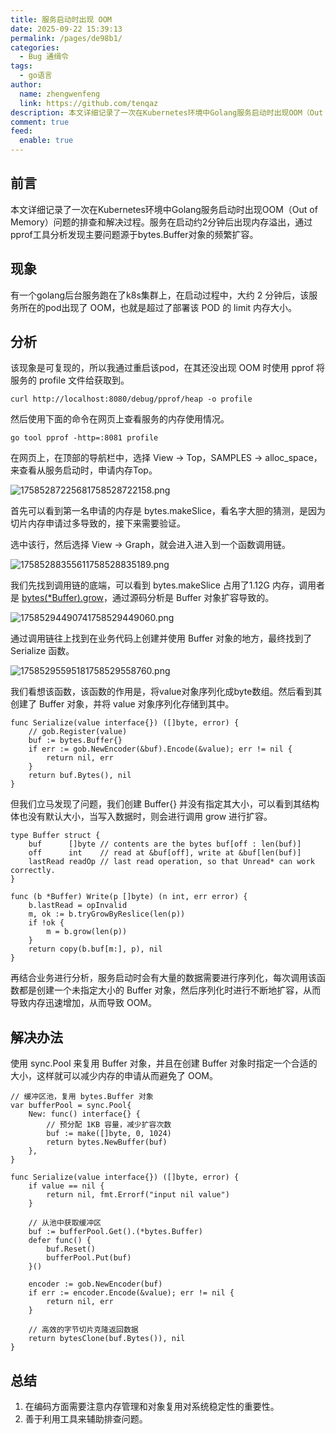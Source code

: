 ```yaml
---
title: 服务启动时出现 OOM
date: 2025-09-22 15:39:13
permalink: /pages/de98b1/
categories:
  - Bug 通缉令
tags:
  - go语言
author: 
  name: zhengwenfeng
  link: https://github.com/tenqaz
description: 本文详细记录了一次在Kubernetes环境中Golang服务启动时出现OOM（Out of Memory）问题的排查和解决过程。服务在启动约2分钟后出现内存溢出，通过pprof工具分析发现主要问题源于bytes.Buffer对象的频繁扩容。
comment: true
feed: 
  enable: true
---
```

## 前言

本文详细记录了一次在Kubernetes环境中Golang服务启动时出现OOM（Out of Memory）问题的排查和解决过程。服务在启动约2分钟后出现内存溢出，通过pprof工具分析发现主要问题源于bytes.Buffer对象的频繁扩容。

## 现象

有一个golang后台服务跑在了k8s集群上，在启动过程中，大约 2 分钟后，该服务所在的pod出现了 OOM，也就是超过了部署该 POD 的 limit 内存大小。

## 分析

该现象是可复现的，所以我通过重启该pod，在其还没出现 OOM 时使用 pprof 将服务的 profile 文件给获取到。

```shell
curl http://localhost:8080/debug/pprof/heap -o profile
```

然后使用下面的命令在网页上查看服务的内存使用情况。

```shell
go tool pprof -http=:8081 profile
```

在网页上，在顶部的导航栏中，选择 View -> Top，SAMPLES -> alloc_space，来查看从服务启动时，申请内存Top。

![17585287225681758528722158.png](https://gcore.jsdelivr.net/gh/tenqaz/BLOG-CDN@main/17585287225681758528722158.png)

首先可以看到第一名申请的内存是 bytes.makeSlice，看名字大胆的猜测，是因为切片内存申请过多导致的，接下来需要验证。

选中该行，然后选择 View -> Graph，就会进入进入到一个函数调用链。

![17585288355611758528835189.png](https://gcore.jsdelivr.net/gh/tenqaz/BLOG-CDN@main/17585288355611758528835189.png)

我们先找到调用链的底端，可以看到 bytes.makeSlice 占用了1.12G 内存，调用者是 [bytes(*Buffer).grow](https://github.com/golang/go/blob/d41a8222133aabaf5527eab64586050a0fbb773b/src/bytes/buffer.go#L126)，通过源码分析是 Buffer 对象扩容导致的。

![17585294490741758529449060.png](https://gcore.jsdelivr.net/gh/tenqaz/BLOG-CDN@main/17585294490741758529449060.png)

通过调用链往上找到在业务代码上创建并使用 Buffer 对象的地方，最终找到了 Serialize 函数。

![17585295595181758529558760.png](https://gcore.jsdelivr.net/gh/tenqaz/BLOG-CDN@main/17585295595181758529558760.png)

我们看想该函数，该函数的作用是，将value对象序列化成byte数组。然后看到其创建了 Buffer 对象，并将 value 对象序列化存储到其中。

```golang
func Serialize(value interface{}) ([]byte, error) {
	// gob.Register(value)
	buf := bytes.Buffer{}
	if err := gob.NewEncoder(&buf).Encode(&value); err != nil {
		return nil, err
	}
	return buf.Bytes(), nil
}
```

但我们立马发现了问题，我们创建 Buffer{} 并没有指定其大小，可以看到其结构体也没有默认大小，当写入数据时，则会进行调用 grow 进行扩容。
```golang
type Buffer struct {
	buf      []byte // contents are the bytes buf[off : len(buf)]
	off      int    // read at &buf[off], write at &buf[len(buf)]
	lastRead readOp // last read operation, so that Unread* can work correctly.
}

func (b *Buffer) Write(p []byte) (n int, err error) {
	b.lastRead = opInvalid
	m, ok := b.tryGrowByReslice(len(p))
	if !ok {
		m = b.grow(len(p))
	}
	return copy(b.buf[m:], p), nil
}
```

再结合业务进行分析，服务启动时会有大量的数据需要进行序列化，每次调用该函数都是创建一个未指定大小的 Buffer 对象，然后序列化时进行不断地扩容，从而导致内存迅速增加，从而导致 OOM。

## 解决办法

使用 sync.Pool 来复用 Buffer 对象，并且在创建 Buffer 对象时指定一个合适的大小，这样就可以减少内存的申请从而避免了 OOM。

```golang
// 缓冲区池，复用 bytes.Buffer 对象
var bufferPool = sync.Pool{
	New: func() interface{} {
		// 预分配 1KB 容量，减少扩容次数
		buf := make([]byte, 0, 1024)
		return bytes.NewBuffer(buf)
	},
}

func Serialize(value interface{}) ([]byte, error) {
	if value == nil {
		return nil, fmt.Errorf("input nil value")
	}

	// 从池中获取缓冲区
	buf := bufferPool.Get().(*bytes.Buffer)
	defer func() {
		buf.Reset()
		bufferPool.Put(buf)
	}()

	encoder := gob.NewEncoder(buf)
	if err := encoder.Encode(&value); err != nil {
		return nil, err
	}

	// 高效的字节切片克隆返回数据
	return bytesClone(buf.Bytes()), nil
}
```


## 总结

1. 在编码方面需要注意内存管理和对象复用对系统稳定性的重要性。
2. 善于利用工具来辅助排查问题。